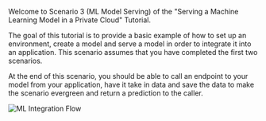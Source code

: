 Welcome to Scenario 3 (ML Model Serving) of the "Serving a Machine Learning Model in a Private Cloud" Tutorial.

The goal of this tutorial is to provide a basic example of how to set up an environment, create a model and serve a model in order to integrate it into an application.  This scenario assumes that you have completed the first two scenarios.  

At the end of this scenario, you should be able to call an endpoint to your model from your application, have it take in data and save the data to make the scenario evergreen and return a prediction to the caller. 

![ML Integration Flow](/laura-schornack/scenarios/set-up/assets/ML-Model-App-Integration.png)

